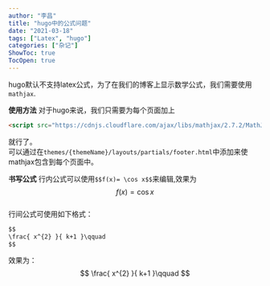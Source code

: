 ```yaml
---
author: "李昌"
title: "hugo中的公式问题"
date: "2021-03-18"
tags: ["Latex", "hugo"]
categories: ["杂记"]
ShowToc: true
TocOpen: true
---
```


hugo默认不支持latex公式，为了在我们的博客上显示数学公式，我们需要使用`mathjax`.

**使用方法**
对于hugo来说，我们只需要为每个页面加上
```html
<script src="https://cdnjs.cloudflare.com/ajax/libs/mathjax/2.7.2/MathJax.js?config=TeX-MML-AM_SVG"></script>
```
就行了。  
可以通过在`themes/{themeName}/layouts/partials/footer.html`中添加来使mathjax包含到每个页面中。

**书写公式**
行内公式可以使用`$$f(x)= \cos x$$`来编辑,效果为$$f(x)= \cos x$$  
行间公式可使用如下格式：
```markdown
$$
\frac{ x^{2} }{ k+1 }\qquad
$$
```
效果为：
$$
\frac{ x^{2} }{ k+1 }\qquad
$$
